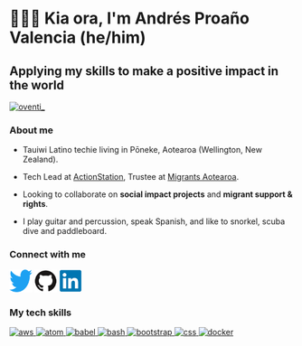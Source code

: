 # 🧑🏽‍💻 Kia ora, I'm Andrés Proaño Valencia (he/him)
## Applying my skills to make a positive impact in the world

<a href="https://twitter.com/oventi_" target="blank"><img src="https://img.shields.io/twitter/follow/oventi_?logo=twitter&style=for-the-badge" alt="oventi_" /></a>

### About me

- Tauiwi Latino techie living in Pōneke, Aotearoa (Wellington, New Zealand).

- Tech Lead at [ActionStation](https://actionstation.org.nz/), Trustee at [Migrants Aotearoa](https://migrantsaotearoa.org.nz/). 

- Looking to collaborate on **social impact projects** and **migrant support & rights**.

- I play guitar and percussion, speak Spanish, and like to snorkel, scuba dive and paddleboard.

### Connect with me

<a href="https://twitter.com/oventi_" class="devicon" target="external"><img alt="twitter" width="40" src="https://raw.githubusercontent.com/devicons/devicon/master/icons/twitter/twitter-original.svg" /></a> <a href="https://github.com/oventi" class="devicon" target="external"><img alt="github" width="40" src="https://raw.githubusercontent.com/devicons/devicon/master/icons/github/github-original.svg" /></a> <a href="https://linkedin.com/in/oventi" class="devicon" target="external"><img alt="linkedin" width="40" src="https://raw.githubusercontent.com/devicons/devicon/master/icons/linkedin/linkedin-original.svg" /></a>

### My tech skills

<a href="https://aws.amazon.com" target="external">
  <img alt="aws" width="65" src="https://raw.githubusercontent.com/devicons/devicon/master/icons/amazonwebservices/amazonwebservices-plain-wordmark" />
</a>

<a href="https://atom.io" target="external">
  <img alt="atom" width="65" src="https://raw.githubusercontent.com/devicons/devicon/master/icons/atom/atom-original-wordmark" />
</a>

<a href="https://babeljs.io" target="external">
  <img alt="babel" width="65" src="https://raw.githubusercontent.com/devicons/devicon/master/icons/babel/babel-plain" />
</a>

<a href="https://www.gnu.org/software/bash" target="external">
  <img alt="bash" width="65" src="https://raw.githubusercontent.com/devicons/devicon/master/icons/bash/bash-plain" />
</a>

<a href="https://getbootstrap.com" target="external">
  <img alt="bootstrap" width="65" src="https://raw.githubusercontent.com/devicons/devicon/master/icons/bootstrap/bootstrap-plain-wordmark" />
</a>

<a href="https://developer.mozilla.org/en-US/docs/Web/CSS" target="external">
  <img alt="css" width="65" src="https://raw.githubusercontent.com/devicons/devicon/master/icons/css3/css3-plain-wordmark" />
</a>

<a href="https://www.docker.com" target="external">
  <img alt="docker" width="65" src="https://raw.githubusercontent.com/devicons/devicon/master/icons/docker/docker-plain-wordmark" />
</a>
